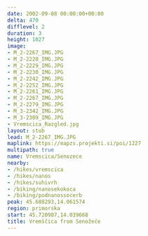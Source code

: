```yaml
---
date: 2002-09-08 00:00:00+00:00
delta: 470
difflevel: 2
duration: 3
height: 1027
image:
- M_2-2267_IMG.JPG
- M_2-2228_IMG.JPG
- M_2-2229_IMG.JPG
- M_2-2230_IMG.JPG
- M_2-2242_IMG.JPG
- M_2-2252_IMG.JPG
- M_2-2261_IMG.JPG
- M_2-2267_IMG.JPG
- M_2-2279_IMG.JPG
- M_3-2342_IMG.JPG
- M_3-2309_IMG.JPG
- Vremscica_Razgled.jpg
layout: stub
lead: M_2-2267_IMG.JPG
maplink: https://mapzs.projekti.si/poi/1227
multipath: true
name: Vremscica/Senozece
nearby:
- /hikes/vremscica
- /hikes/nanos
- /hikes/suhivrh
- /biking/nanosekokoca
- /biking/podnanossocerb
peak: 45.688293,14.061574
region: primorska
start: 45.720987,14.039668
title: Vremščica from Senožeče
---
```


